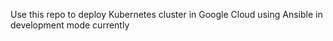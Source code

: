 Use this repo to deploy Kubernetes cluster in Google Cloud using Ansible
in development mode currently
